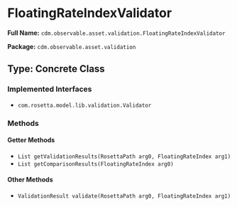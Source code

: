 # FloatingRateIndexValidator

**Full Name:** `cdm.observable.asset.validation.FloatingRateIndexValidator`

**Package:** `cdm.observable.asset.validation`

## Type: Concrete Class

### Implemented Interfaces

- `com.rosetta.model.lib.validation.Validator`

### Methods

#### Getter Methods

- `List getValidationResults(RosettaPath arg0, FloatingRateIndex arg1)`
- `List getComparisonResults(FloatingRateIndex arg0)`

#### Other Methods

- `ValidationResult validate(RosettaPath arg0, FloatingRateIndex arg1)`

